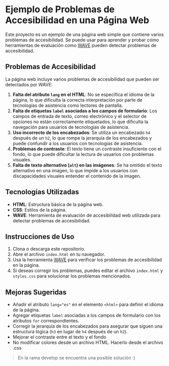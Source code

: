# Ejemplo de Problemas de Accesibilidad en una Página Web

Este proyecto es un ejemplo de una página web simple que contiene varios problemas de accesibilidad. 
Se puede usar para aprender y probar cómo herramientas de evaluación como [WAVE](https://wave.webaim.org/) pueden detectar problemas de accesibilidad.

## Problemas de Accesibilidad

La página web incluye varios problemas de accesibilidad que pueden ser detectados por WAVE:

1. **Falta del atributo `lang` en el HTML**: No se especifica el idioma de la página, lo que dificulta la correcta interpretación por parte de tecnologías de asistencia como lectores de pantalla.
2. **Falta de etiquetas `label` asociadas a los campos de formulario**: Los campos de entrada de texto, correo electrónico y el selector de opciones no están correctamente etiquetados, lo que dificulta la navegación para usuarios de tecnologías de asistencia.
3. **Uso incorrecto de los encabezados**: Se utiliza un encabezado `h4` después de un `h2`, lo que rompe la jerarquía de los encabezados y puede confundir a los usuarios con tecnologías de asistencia.
4. **Problemas de contraste**: El texto tiene un contraste insuficiente con el fondo, lo que puede dificultar la lectura de usuarios con problemas visuales.
5. **Falta de texto alternativo (`alt`) en las imágenes**: Se ha omitido el texto alternativo en una imagen, lo que impide a los usuarios con discapacidades visuales entender el contenido de la imagen.

## Tecnologías Utilizadas

- **HTML**: Estructura básica de la página web.
- **CSS**: Estilos de la página.
- **WAVE**: Herramienta de evaluación de accesibilidad web utilizada para detectar problemas de accesibilidad.

## Instrucciones de Uso

1. Clona o descarga este repositorio.
2. Abre el archivo `index.html` en tu navegador.
3. Usa la herramienta [WAVE](https://wave.webaim.org/) para verificar los problemas de accesibilidad en la página.
4. Si deseas corregir los problemas, puedes editar el archivo `index.html` y `styles.css` para solucionar los problemas mencionados.

## Mejoras Sugeridas

- Añadir el atributo `lang="es"` en el elemento `<html>` para definir el idioma de la página.
- Agregar etiquetas `label` asociadas a los campos de formulario con los atributos `for` correspondientes.
- Corregir la jerarquía de los encabezados para asegurar que siguen una estructura lógica (`h3` en lugar de `h4` después de un `h2`).
- Mejorar el contraste entre el texto y el fondo
- No modificar colores desde un archivo HTML. Hacerlo desde el archivo .css

> En la rama develop se encuentra una posible solución :)
